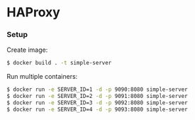 # HAProxy

### Setup

Create image:
```sh
$ docker build . -t simple-server
```

Run multiple containers:
``` bash
$ docker run -e SERVER_ID=1 -d -p 9090:8080 simple-server
$ docker run -e SERVER_ID=2 -d -p 9091:8080 simple-server
$ docker run -e SERVER_ID=3 -d -p 9092:8080 simple-server
$ docker run -e SERVER_ID=4 -d -p 9093:8080 simple-server
```

